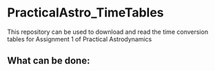 # PracticalAstro_TimeTables
This repository can be used to download and read the time conversion tables for Assignment 1 of Practical Astrodynamics


## What can be done:


